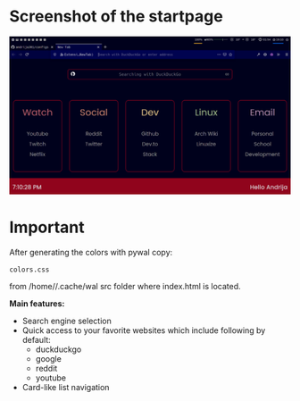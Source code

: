 # Screenshot of the startpage

![Screenshot](preview.png)

# Important
After generating the colors with pywal copy:
```
colors.css
```
from /home/<USER>/.cache/wal src folder where index.html is located.

__Main features:__
- Search engine selection
- Quick access to your favorite websites which include following by default:
  * duckduckgo
  * google
  * reddit
  * youtube
- Card-like list navigation
